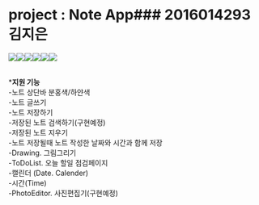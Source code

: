 # project : Note App### 2016014293 김지은

![](http://postfiles5.naver.net/MjAxNzA0MjdfNjQg/MDAxNDkzMjY4MjA4NTMx.a8ksoAPDhgrxYzIpMB3eMjrBCH-9BIx8ofNRB7vIr0kg.yMApgf3htfIH9cDnGjJ8R-iHlIzJ5BAkpVWlPUZfqp0g.JPEG.kimjieun211/1.JPG?type=w2)![](http://postfiles11.naver.net/MjAxNzA0MjdfMTEx/MDAxNDkzMjY4MjA4OTYw.E_3U6K5_IgLuGUWo0BVbDoHfP54hOTZAXq59AXlgY90g.VUyjsFHPE5OKQ_ACXyhMvxQby1VGasVVhZIre0z2UY4g.JPEG.kimjieun211/2.JPG?type=w2)![](http://postfiles15.naver.net/MjAxNzA0MjdfNCAg/MDAxNDkzMjY4MjA5Mjgw.kZbxWH7cg8e94JOAdFQC9lfeADOoAXLp__6FodAf1WEg.SPr2-mEiZt70lG1SApUjGtRAvfdhutRrN1LRbVb5tXkg.JPEG.kimjieun211/3.JPG?type=w2)![](http://postfiles7.naver.net/MjAxNzA0MjdfMjU5/MDAxNDkzMjY4MjA5ODE3.0gaanEiSW25pg-75C7uta-9Xz7FleZIRU331GZGBVKgg.kzGWxjzm3D2T4EH9CGY-6c_3pY9mHUErkHtxqSLoi40g.JPEG.kimjieun211/4.JPG?type=w2)![](http://postfiles4.naver.net/MjAxNzA0MjdfMjQ4/MDAxNDkzMjY4MjEwMzU3.8_fEJwsjmTxdhpFcIblv_9Br47uuaJ8JYEfjsIo-ROEg.D42_U3eKFAljFtkc6dOHR-2vA3fUi5xAfOuLaZbGO44g.JPEG.kimjieun211/5.JPG?type=w2)![](http://postfiles16.naver.net/MjAxNzA0MjdfMjI4/MDAxNDkzMjY4MjEwNTU2.mDCKTULhXlWC1z8jzX1D6cIbV476kPHSR7b7T4SU0b4g.o5B3qoTHxxo0CXdzF47rUhAqRoiGasJ3MlfhVnX2RBwg.JPEG.kimjieun211/6.JPG?type=w2)<br><br>

***지원 기능**<br>-노트 상단바 분홍색/하얀색<br>-노트 글쓰기<br>-노트 저장하기<br>-저장된 노트 검색하기(구현예정)<br>-저장된 노트 지우기<br>-노트 저장될때 노트 작성한 날짜와 시간과 함께 저장<br>-Drawing. 그림그리기<br>-ToDoList. 오늘 할일 점검페이지<br>-캘린더 (Date. Calender)<br>-시간(Time)<br>-PhotoEditor. 사진편집기(구현예정)<br>
